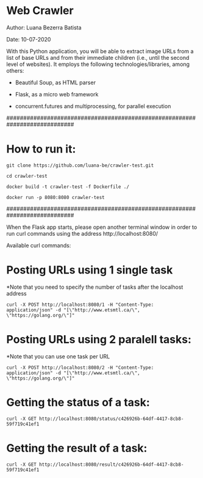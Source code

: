 # Web Crawler

Author: Luana Bezerra Batista

Date: 10-07-2020

With this Python application, you will be able to extract image URLs from a list of base URLs and from their immediate children 
(i.e., until the second level of websites). It employs the following technologies/libraries, among others:

* Beautiful Soup, as HTML parser

* Flask, as a micro web framework

* concurrent.futures and multiprocessing, for parallel execution

############################################################################
# How to run it:

`git clone https://github.com/luana-be/crawler-test.git`

`cd crawler-test`

`docker build -t crawler-test -f Dockerfile ./`

`docker run -p 8080:8080 crawler-test`

############################################################################

When the Flask app starts, please open another terminal window in order to run curl commands using the address http://localhost:8080/

Available curl commands:

# Posting URLs using 1 single task 
*Note that you need to specify the number of tasks after the localhost address

`curl -X POST http://localhost:8080/1 -H "Content-Type: application/json" -d "[\"http://www.etsmtl.ca/\", \"https://golang.org/\"]"`
 
# Posting URLs using 2 paralell tasks:
*Note that you can use one task per URL

`curl -X POST http://localhost:8080/2 -H "Content-Type: application/json" -d "[\"http://www.etsmtl.ca/\", \"https://golang.org/\"]"`
 
# Getting the status of a task:

`curl -X GET http://localhost:8080/status/c426926b-64df-4417-8cb8-59f719c41ef1`
 
# Getting the result of a task:

`curl -X GET http://localhost:8080/result/c426926b-64df-4417-8cb8-59f719c41ef1`
